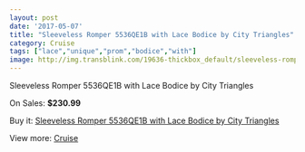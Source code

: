 ```yaml
---
layout: post
date: '2017-05-07'
title: "Sleeveless Romper 5536QE1B with Lace Bodice by City Triangles"
category: Cruise
tags: ["lace","unique","prom","bodice","with"]
image: http://img.transblink.com/19636-thickbox_default/sleeveless-romper-5536qe1b-with-lace-bodice-by-city-triangles.jpg
---
```

Sleeveless Romper 5536QE1B with Lace Bodice by City Triangles

On Sales: **$230.99**
<a href="https://www.transblink.com/en/cruise/6185-sleeveless-romper-5536qe1b-with-lace-bodice-by-city-triangles.html"><amp-img layout="responsive" width="600" height="600" src="//img.transblink.com/19636-thickbox_default/sleeveless-romper-5536qe1b-with-lace-bodice-by-city-triangles.jpg" alt="Sleeveless Romper 5536QE1B with Lace Bodice by City Triangles 0" /></a>
<a href="https://www.transblink.com/en/cruise/6185-sleeveless-romper-5536qe1b-with-lace-bodice-by-city-triangles.html"><amp-img layout="responsive" width="600" height="600" src="//img.transblink.com/19638-thickbox_default/sleeveless-romper-5536qe1b-with-lace-bodice-by-city-triangles.jpg" alt="Sleeveless Romper 5536QE1B with Lace Bodice by City Triangles 1" /></a>
<a href="https://www.transblink.com/en/cruise/6185-sleeveless-romper-5536qe1b-with-lace-bodice-by-city-triangles.html"><amp-img layout="responsive" width="600" height="600" src="//img.transblink.com/19637-thickbox_default/sleeveless-romper-5536qe1b-with-lace-bodice-by-city-triangles.jpg" alt="Sleeveless Romper 5536QE1B with Lace Bodice by City Triangles 2" /></a>

Buy it: [Sleeveless Romper 5536QE1B with Lace Bodice by City Triangles](https://www.transblink.com/en/cruise/6185-sleeveless-romper-5536qe1b-with-lace-bodice-by-city-triangles.html "Sleeveless Romper 5536QE1B with Lace Bodice by City Triangles")

View more: [Cruise](https://www.transblink.com/en/5-cruise "Cruise")
